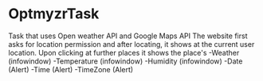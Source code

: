 # OptmyzrTask
Task that uses Open weather API and Google Maps API
The website first asks for location permission and after locating, it shows at the current user location.
Upon clicking at further places it shows the place's
  -Weather (infowindow)
  -Temperature (infowindow)
  -Humidity (infowindow)
  -Date (Alert)
  -Time (Alert)
  -TimeZone (Alert)
